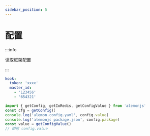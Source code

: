 ```yaml
---
sidebar_position: 5
---
```


# 配置

:::info

读取框架配置

:::

```yaml title="alemon.config.yaml"
kook:
  token: 'xxxx'
  master_id:
    - '123456'
    - '654321'
```

```ts title="src/index.ts"
import { getConfig, getIoRedis, getConfigValue } from 'alemonjs'
const cfg = getConfig()
console.log('alemon.config.yaml', config.value)
console.log('alemonjs package.json', config.package)
const value = getConfigValue()
// 即可 config.value
```
